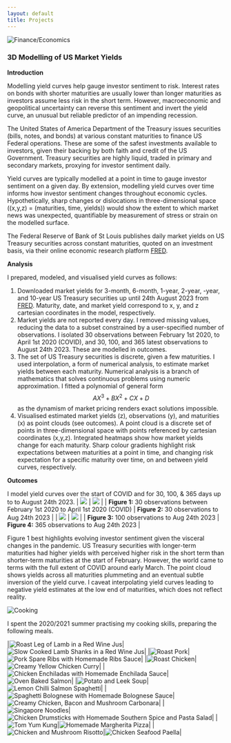 ```yaml
---
layout: default
title: Projects
---
```


![Finance/Economics](assets/images/projects/finance-economics.png)

### **3D Modelling of US Market Yields**

**Introduction**

Modelling yield curves help gauge investor sentiment to risk. Interest rates on bonds with shorter maturities are usually lower than longer maturities as investors assume less risk in the short term. However, macroeconomic and geopolitical uncertainty can reverse this sentiment and invert the yield curve, an unusual but reliable predictor of an impending recession.

The United States of America Department of the Treasury issues securities (bills, notes, and bonds) at various constant maturities to finance US Federal operations. These are some of the safest investments available to investors, given their backing by both faith and credit of the US Government. Treasury securities are highly liquid, traded in primary and secondary markets, proxying for investor sentiment daily.

Yield curves are typically modelled at a point in time to gauge investor sentiment on a given day. By extension, modelling yield curves over time informs how investor sentiment changes throughout economic cycles. Hypothetically, sharp changes or dislocations in three-dimensional space ((x,y,z) = (maturities, time, yields)) would show the extent to which market news was unexpected, quantifiable by measurement of stress or strain on the modelled surface.

The Federal Reserve of Bank of St Louis publishes daily market yields on US Treasury securities across constant maturities, quoted on an investment basis, via their online economic research platform [FRED](https://fred.stlouisfed.org).

**Analysis**

I prepared, modeled, and visualised yield curves as follows:

1. Downloaded market yields for 3-month, 6-month, 1-year, 2-year, -year, and 10-year US Treasury securities up until 24th August 2023 from [FRED](https://fred.stlouisfed.org). Maturity, date, and market yield correspond to x, y, and z cartesian coordinates in the model, respectively.
2. Market yields are not reported every day. I removed missing values, reducing the data to a subset constrained by a user-specified number of observations. I isolated 30 observations between February 1st 2020, to April 1st 2020 (COVID), and 30, 100, and 365 latest observations to August 24th 2023. These are modelled in outcomes.
3. The set of US Treasury securities is discrete, given a few maturities. I used interpolation, a form of numerical analysis, to estimate market yields between each maturity. Numerical analysis is a branch of mathematics that solves continuous problems using numeric approximation. I fitted a polynomial of general form $$AX^3 + BX^2 + CX + D$$ as the dynamism of market pricing renders exact solutions impossible.
4. Visualised estimated market yields (z), observations (y), and maturities (x) as point clouds (see outcomes). A point cloud is a discrete set of points in three-dimensional space with points referenced by cartesian coordinates (x,y,z). Integrated heatmaps show how market yields change for each maturity. Sharp colour gradients highlight risk expectations between maturities at a point in time, and changing risk expectation for a specific maturity over time, on and between yield curves, respectively.

**Outcomes**

I model yield curves over the start of COVID and for 30, 100, & 365 days up to to August 24th 2023.
| ![](assets/images/projects/yc-covid.png) | ![](assets/images/projects/yc-t-30-24-aug-23.png) |
| **Figure 1:** 30 observations between February 1st 2020 to April 1st 2020 (COVID) | **Figure 2:** 30 observations to Aug 24th 2023 |
| ![](assets/images/projects/yc-t-100-24-aug-23.png) | ![](assets/images/projects/yc-t-365-24-aug-23.png) |
| **Figure 3:** 100 observations to Aug 24th 2023 | **Figure 4:** 365 observations to Aug 24th 2023 |

Figure 1 best highlights evolving investor sentiment given the visceral changes in the pandemic. US Treasury securities with longer-term maturities had higher yields with perceived higher risk in the short term than shorter-term maturities at the start of February. However, the world came to terms with the full extent of COVID around early March. The point cloud shows yields across all maturities plummeting and an eventual subtle inversion of the yield curve. I caveat interpolating yield curves leading to negative yield estimates at the low end of maturities, which does not reflect reality.

![Cooking](assets/images/food.png)

I spent the 2020/2021 summer practising my cooking skills, preparing the following meals.

|![Roast Leg of Lamb in a Red Wine Jus](/assets/images/projects/food/leg-o-lamb.jpg)|![Slow Cooked Lamb Shanks in a Red Wine Jus](/assets/images/projects/food/lamb-shanks.jpg)|
|![Roast Pork](/assets/images/projects/food/roast-pork.jpg)|![Pork Spare Ribs with Homemade Ribs Sauce](/assets/images/projects/food/spare-ribs.jpg)|
|![Roast Chicken](/assets/images/projects/food/roast-chicken.jpg)|![Creamy Yellow Chicken Curry](/assets/images/projects/food/chicken-curry.jpg)|
|![Chicken Enchiladas with Homemade Enchilada Sauce](/assets/images/projects/food/enchiladas.jpg)|![Oven Baked Salmon](/assets/images/projects/food/salmon.jpg)|
|![Potato and Leek Soup](/assets/images/projects/food/potato-leek-soup.jpg)|![Lemon Chilli Salmon Spaghetti](/assets/images/projects/food/lcss.jpg)|
|![Spaghetti Bolognese with Homemade Bolognese Sauce](/assets/images/projects/food/bolognese.jpg)|![Creamy Chicken, Bacon and Mushroom Carbonara](/assets/images/projects/food/carbonara.jpg)|
|![Singapore Noodles](/assets/images/projects/food/singapore-noodles.jpg)|![Chicken Drumsticks with Homemade Southern Spice and Pasta Salad](/assets/images/projects/food/chicken-ds.jpg)|
|![Tom Yum Kung](/assets/images/projects/food/tom-yum-kung.jpg)|![Homemade Margherita Pizza](/assets/images/projects/food/pizza-hm.jpg)|
|![Chicken and Mushroom Risotto](/assets/images/projects/food/risotto.jpg)|![Chicken Seafood Paella](/assets/images/projects/food/paella.jpg)|
